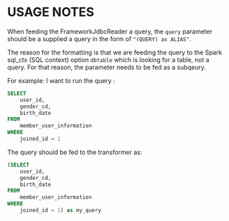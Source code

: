 # USAGE NOTES

When feeding the FrameworkJdbcReader a query, the `query` parameter should be a supplied a query in the form of `"(QUERY) as ALIAS"`.

The reason for the formatting is that we are feeding the query to the Spark sql_ctx (SQL context) option `dbtable` which is looking for a table, not a query. For that reason, the parameter needs to be fed as a subqeury.

For example:
I want to run the query :
```sql
SELECT 
    user_id,
    gender_cd, 
    birth_date
FROM
    member_user_information
WHERE 
    joined_id = 1
```

The query should be fed to the transformer as:

```sql
(SELECT 
    user_id,
    gender_cd, 
    birth_date
FROM
    member_user_information
WHERE 
    joined_id = 1) as my_query
```
